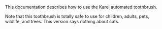 
This documentation describes how to use the Karel automated toothbrush.

Note that this toothbrush is totally safe to use for children, adults, pets, wildlife, and trees. This version says nothing about cats. 
